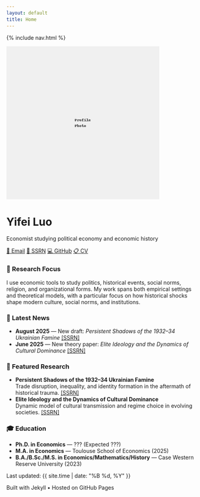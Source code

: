 ```yaml
---
layout: default
title: Home
---
```


{% include nav.html %}

<div class="header-section">
  <img src="/assets/img/profile.jpg" alt="Yifei Luo" class="avatar">
  <div class="header-info">
    <h1>Yifei Luo</h1>
    <p class="small">
      Economist studying political economy and economic history
    </p>
    <div class="contact-links">
      <a href="mailto:luoyifei426@gmail.com">📧 Email</a>
      <a href="https://ssrn.com/author=6801941">📄 SSRN</a>
      <a href="https://github.com/yifeiluo">💻 GitHub</a>
      <a href="/cv">📋 CV</a>
    </div>
  </div>
</div>

<div class="card">
  <h3>🎯 Research Focus</h3>
  <p>
    I use economic tools to study politics, historical events, social norms, religion, and organizational forms. 
    My work spans both empirical settings and theoretical models, with a particular focus on how historical shocks 
    shape modern culture, social norms, and institutions.
  </p>
</div>

<div class="card">
  <h3>📰 Latest News</h3>
  <ul class="clean">
    <li>
      <strong>August 2025</strong> — New draft: <em>Persistent Shadows of the 1932–34 Ukrainian Famine</em> 
      <a href="https://papers.ssrn.com/sol3/papers.cfm?abstract_id=5387015">[SSRN]</a>
    </li>
    <li>
      <strong>June 2025</strong> — New theory paper: <em>Elite Ideology and the Dynamics of Cultural Dominance</em> 
      <a href="https://papers.ssrn.com/sol3/papers.cfm?abstract_id=5278149">[SSRN]</a>
    </li>
  </ul>
</div>

<div class="card">
  <h3>🔬 Featured Research</h3>
  <ul class="clean">
    <li>
      <strong>Persistent Shadows of the 1932–34 Ukrainian Famine</strong><br>
      Trade disruption, inequality, and identity formation in the aftermath of historical trauma.
      <a href="https://papers.ssrn.com/sol3/papers.cfm?abstract_id=5387015">[SSRN]</a>
    </li>
    <li>
      <strong>Elite Ideology and the Dynamics of Cultural Dominance</strong><br>
      Dynamic model of cultural transmission and regime choice in evolving societies.
      <a href="https://papers.ssrn.com/sol3/papers.cfm?abstract_id=5278149">[SSRN]</a>
    </li>
  </ul>
</div>

  <div class="card">
    <h3>🎓 Education</h3>
    <ul class="clean">
      <li><strong>Ph.D. in Economics</strong> — ??? (Expected ???)</li>
      <li><strong>M.A. in Economics</strong> — Toulouse School of Economics (2025)</li>
      <li><strong>B.A./B.Sc./M.S. in Economics/Mathematics/History</strong> — Case Western Reserve University (2023)</li>
    </ul>
  </div>

<footer>
  <p>Last updated: {{ site.time | date: "%B %d, %Y" }}</p>
  <p>Built with Jekyll • Hosted on GitHub Pages</p>
</footer>
